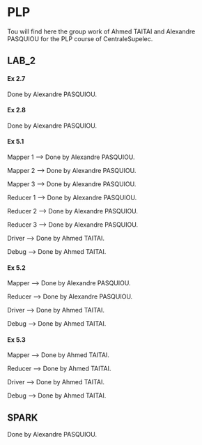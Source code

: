 # PLP

Tou will find here the group work of Ahmed TAITAI and Alexandre PASQUIOU for the PLP course of CentraleSupelec.

## LAB_2

#### Ex 2.7

Done by Alexandre PASQUIOU.


#### Ex 2.8

Done by Alexandre PASQUIOU.


#### Ex 5.1

Mapper 1 --> Done by Alexandre PASQUIOU.

Mapper 2 --> Done by Alexandre PASQUIOU.

Mapper 3 --> Done by Alexandre PASQUIOU.

Reducer 1 --> Done by Alexandre PASQUIOU.

Reducer 2 --> Done by Alexandre PASQUIOU.

Reducer 3 --> Done by Alexandre PASQUIOU.

Driver --> Done by Ahmed TAITAI.

Debug --> Done by Ahmed TAITAI.


#### Ex 5.2

Mapper --> Done by Alexandre PASQUIOU.

Reducer --> Done by Alexandre PASQUIOU.

Driver --> Done by Ahmed TAITAI.

Debug --> Done by Ahmed TAITAI.


#### Ex 5.3

Mapper --> Done by Ahmed TAITAI.

Reducer --> Done by Ahmed TAITAI.

Driver --> Done by Ahmed TAITAI.

Debug --> Done by Ahmed TAITAI.


## SPARK

Done by Alexandre PASQUIOU.
